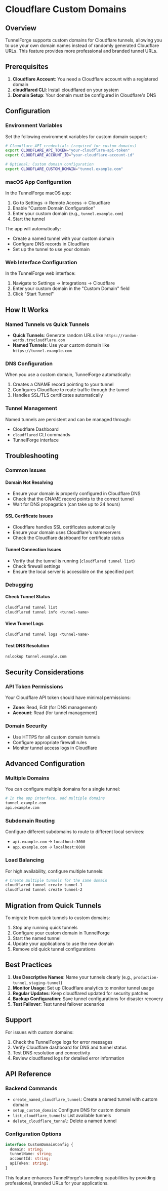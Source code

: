# Cloudflare Custom Domains

## Overview

TunnelForge supports custom domains for Cloudflare tunnels, allowing you to use your own domain names instead of randomly generated Cloudflare URLs. This feature provides more professional and branded tunnel URLs.

## Prerequisites

1. **Cloudflare Account**: You need a Cloudflare account with a registered domain
2. **cloudflared CLI**: Install cloudflared on your system
3. **Domain Setup**: Your domain must be configured in Cloudflare's DNS

## Configuration

### Environment Variables

Set the following environment variables for custom domain support:

```bash
# Cloudflare API credentials (required for custom domains)
export CLOUDFLARE_API_TOKEN="your-cloudflare-api-token"
export CLOUDFLARE_ACCOUNT_ID="your-cloudflare-account-id"

# Optional: Custom domain configuration
export CLOUDFLARE_CUSTOM_DOMAIN="tunnel.example.com"
```

### macOS App Configuration

In the TunnelForge macOS app:

1. Go to Settings → Remote Access → Cloudflare
2. Enable "Custom Domain Configuration"
3. Enter your custom domain (e.g., `tunnel.example.com`)
4. Start the tunnel

The app will automatically:
- Create a named tunnel with your custom domain
- Configure DNS records in Cloudflare
- Set up the tunnel to use your domain

### Web Interface Configuration

In the TunnelForge web interface:

1. Navigate to Settings → Integrations → Cloudflare
2. Enter your custom domain in the "Custom Domain" field
3. Click "Start Tunnel"

## How It Works

### Named Tunnels vs Quick Tunnels

- **Quick Tunnels**: Generate random URLs like `https://random-words.trycloudflare.com`
- **Named Tunnels**: Use your custom domain like `https://tunnel.example.com`

### DNS Configuration

When you use a custom domain, TunnelForge automatically:

1. Creates a CNAME record pointing to your tunnel
2. Configures Cloudflare to route traffic through the tunnel
3. Handles SSL/TLS certificates automatically

### Tunnel Management

Named tunnels are persistent and can be managed through:

- Cloudflare Dashboard
- `cloudflared` CLI commands
- TunnelForge interface

## Troubleshooting

### Common Issues

#### Domain Not Resolving
- Ensure your domain is properly configured in Cloudflare DNS
- Check that the CNAME record points to the correct tunnel
- Wait for DNS propagation (can take up to 24 hours)

#### SSL Certificate Issues
- Cloudflare handles SSL certificates automatically
- Ensure your domain uses Cloudflare's nameservers
- Check the Cloudflare dashboard for certificate status

#### Tunnel Connection Issues
- Verify that the tunnel is running (`cloudflared tunnel list`)
- Check firewall settings
- Ensure the local server is accessible on the specified port

### Debugging

#### Check Tunnel Status
```bash
cloudflared tunnel list
cloudflared tunnel info <tunnel-name>
```

#### View Tunnel Logs
```bash
cloudflared tunnel logs <tunnel-name>
```

#### Test DNS Resolution
```bash
nslookup tunnel.example.com
```

## Security Considerations

### API Token Permissions

Your Cloudflare API token should have minimal permissions:

- **Zone**: Read, Edit (for DNS management)
- **Account**: Read (for tunnel management)

### Domain Security

- Use HTTPS for all custom domain tunnels
- Configure appropriate firewall rules
- Monitor tunnel access logs in Cloudflare

## Advanced Configuration

### Multiple Domains

You can configure multiple domains for a single tunnel:

```bash
# In the app interface, add multiple domains
tunnel.example.com
api.example.com
```

### Subdomain Routing

Configure different subdomains to route to different local services:

- `api.example.com` → `localhost:3000`
- `app.example.com` → `localhost:8080`

### Load Balancing

For high availability, configure multiple tunnels:

```bash
# Create multiple tunnels for the same domain
cloudflared tunnel create tunnel-1
cloudflared tunnel create tunnel-2
```

## Migration from Quick Tunnels

To migrate from quick tunnels to custom domains:

1. Stop any running quick tunnels
2. Configure your custom domain in TunnelForge
3. Start the named tunnel
4. Update your applications to use the new domain
5. Remove old quick tunnel configurations

## Best Practices

1. **Use Descriptive Names**: Name your tunnels clearly (e.g., `production-tunnel`, `staging-tunnel`)
2. **Monitor Usage**: Set up Cloudflare analytics to monitor tunnel usage
3. **Regular Updates**: Keep cloudflared updated for security patches
4. **Backup Configuration**: Save tunnel configurations for disaster recovery
5. **Test Failover**: Test tunnel failover scenarios

## Support

For issues with custom domains:

1. Check the TunnelForge logs for error messages
2. Verify Cloudflare dashboard for DNS and tunnel status
3. Test DNS resolution and connectivity
4. Review cloudflared logs for detailed error information

## API Reference

### Backend Commands

- `create_named_cloudflare_tunnel`: Create a named tunnel with custom domain
- `setup_custom_domain`: Configure DNS for custom domain
- `list_cloudflare_tunnels`: List available tunnels
- `delete_cloudflare_tunnel`: Delete a named tunnel

### Configuration Options

```typescript
interface CustomDomainConfig {
  domain: string;
  tunnelName: string;
  accountId: string;
  apiToken: string;
}
```

This feature enhances TunnelForge's tunneling capabilities by providing professional, branded URLs for your applications.